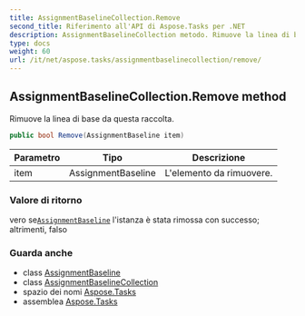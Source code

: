 ```yaml
---
title: AssignmentBaselineCollection.Remove
second_title: Riferimento all'API di Aspose.Tasks per .NET
description: AssignmentBaselineCollection metodo. Rimuove la linea di base da questa raccolta.
type: docs
weight: 60
url: /it/net/aspose.tasks/assignmentbaselinecollection/remove/
---
```

## AssignmentBaselineCollection.Remove method

Rimuove la linea di base da questa raccolta.

```csharp
public bool Remove(AssignmentBaseline item)
```

| Parametro | Tipo | Descrizione |
| --- | --- | --- |
| item | AssignmentBaseline | L'elemento da rimuovere. |

### Valore di ritorno

vero se[`AssignmentBaseline`](../../assignmentbaseline/) l'istanza è stata rimossa con successo; altrimenti, falso

### Guarda anche

* class [AssignmentBaseline](../../assignmentbaseline/)
* class [AssignmentBaselineCollection](../)
* spazio dei nomi [Aspose.Tasks](../../assignmentbaselinecollection/)
* assemblea [Aspose.Tasks](../../../)


